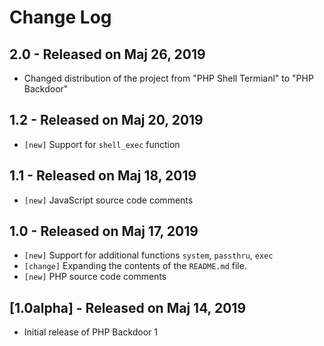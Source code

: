 # Change Log

## 2.0 - Released on Maj 26, 2019
  * Changed distribution of the project from "PHP Shell Termianl" to "PHP Backdoor"

## 1.2 - Released on Maj 20, 2019
  * `[new]` Support for `shell_exec` function

## 1.1 - Released on Maj 18, 2019
  * `[new]` JavaScript source code comments

## 1.0 - Released on Maj 17, 2019
  * `[new]` Support for additional functions `system`, `passthru`, `exec`
  * `[change]` Expanding the contents of the `README.md` file.
  * `[new]` PHP source code comments

## [1.0alpha] - Released on Maj 14, 2019
  * Initial release of PHP Backdoor 1
